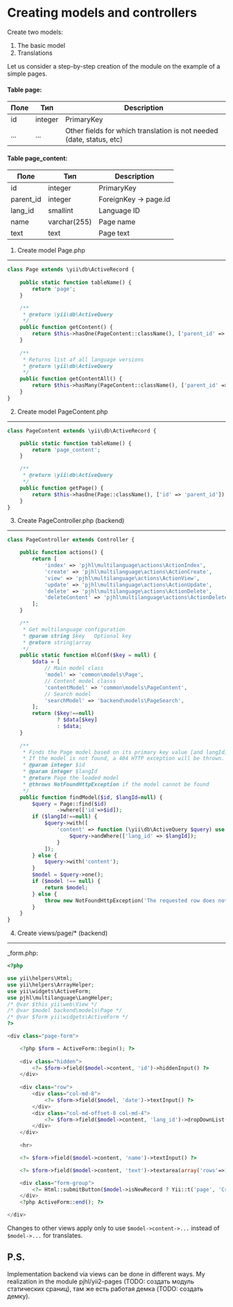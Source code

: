 Creating models and controllers
===============================

Create two models:

1) The basic model
2) Translations

Let us consider a step-by-step creation of the module on the example of a simple pages.

#### Table page:

Поле            | Тип           | Description
------------    | ------------- | -------------
id              | integer       | PrimaryKey
...             | ...           | Other fields for which translation is not needed (date, status, etc)

#### Table page_content:

Поле            | Тип           | Description
------------    | ------------- | -------------
id              | integer       | PrimaryKey
parent_id       | integer       | ForeignKey -> page.id
lang_id         | smallint      | Language ID
name            | varchar(255)  | Page name
text            | text          | Page text

1) Create model Page.php
--------------------------

```php
class Page extends \yii\db\ActiveRecord {
    
    public static function tableName() {
        return 'page';
    }

    /**
     * @return \yii\db\ActiveQuery
     */
    public function getContent() {
        return $this->hasOne(PageContent::className(), ['parent_id' => 'id']);
    }
    
    /**
     * Returns list af all language versions
     * @return \yii\db\ActiveQuery
     */
    public function getContentAll() {
        return $this->hasMany(PageContent::className(), ['parent_id' => 'id']);
    }
}
```

2) Create model PageContent.php
---------------------------------

```php
class PageContent extends \yii\db\ActiveRecord {

    public static function tableName() {
        return 'page_content';
    }

    /**
     * @return \yii\db\ActiveQuery
     */
    public function getPage() {
        return $this->hasOne(Page::className(), ['id' => 'parent_id']);
    }
}
```

3) Create PageController.php (backend)
----------------------------------------

```php
class PageController extends Controller {

    public function actions() {
        return [
            'index' => 'pjhl\multilanguage\actions\ActionIndex',
            'create' => 'pjhl\multilanguage\actions\ActionCreate',
            'view' => 'pjhl\multilanguage\actions\ActionView',
            'update' => 'pjhl\multilanguage\actions\ActionUpdate',
            'delete' => 'pjhl\multilanguage\actions\ActionDelete',
            'deleteContent' => 'pjhl\multilanguage\actions\ActionDeleteContent',
        ];
    }

    /**
     * Get multilanguage configuration
     * @param string $key   Optional key
     * @return string|array
     */
    public static function mlConf($key = null) {
        $data = [
            // Main model class
            'model' => 'common\models\Page',
            // Content model classs
            'contentModel' => 'common\models\PageContent',
            // Search model
            'searchModel' => 'backend\models\PageSearch',
        ];
        return ($key!==null)
                ? $data[$key]
                : $data;
    }
    
    /**
     * Finds the Page model based on its primary key value [and langId]
     * If the model is not found, a 404 HTTP exception will be thrown.
     * @param integer $id
     * @param integer $langId
     * @return Page the loaded model
     * @throws NotFoundHttpException if the model cannot be found
     */
    public function findModel($id, $langId=null) {
        $query = Page::find($id)
                ->where(['id'=>$id]);
        if ($langId!==null) {
            $query->with([
                'content' => function (\yii\db\ActiveQuery $query) use ($langId) {
                    $query->andWhere(['lang_id' => $langId]);
                }
            ]);
        } else {
            $query->with('content');
        }
        $model = $query->one();
        if ($model !== null) {
            return $model;
        } else {
            throw new NotFoundHttpException('The requested row does not exist.');
        }
    }
}
```

4) Create views/page/* (backend)
------------------------------------------

_form.php:

```php
<?php

use yii\helpers\Html;
use yii\helpers\ArrayHelper;
use yii\widgets\ActiveForm;
use pjhl\multilanguage\LangHelper;
/* @var $this yii\web\View */
/* @var $model backend\models\Page */
/* @var $form yii\widgets\ActiveForm */
?>

<div class="page-form">

    <?php $form = ActiveForm::begin(); ?>
    
    <div class="hidden">
        <?= $form->field($model->content, 'id')->hiddenInput() ?>
    </div>
    
    <div class="row">
        <div class="col-md-8">
            <?= $form->field($model, 'date')->textInput() ?>
        </div>
        <div class="col-md-offset-8 col-md-4">
            <?= $form->field($model->content, 'lang_id')->dropDownList(ArrayHelper::map(LangHelper::languages(), 'id', 'name'), array('disabled'=>!$model->isNewRecord)) ?>
        </div>
    </div>
    
    <hr>

    <?= $form->field($model->content, 'name')->textInput() ?>

    <?= $form->field($model->content, 'text')->textarea(array('rows'=>15)) ?>

    <div class="form-group">
        <?= Html::submitButton($model->isNewRecord ? Yii::t('page', 'Create') : Yii::t('page', 'Update'), ['class' => $model->isNewRecord ? 'btn btn-success' : 'btn btn-primary']) ?>
    </div>
    <?php ActiveForm::end(); ?>

</div>
```

Changes to other views apply only to use
`$model->content->...` instead of `$model->...` for translates.

P.S.
----

Implementation backend via views can be done in different ways.
My realization in the module pjhl/yii2-pages (TODO: создать модуль статических сраниц),
там же есть работая демка (TODO: создать демку).
